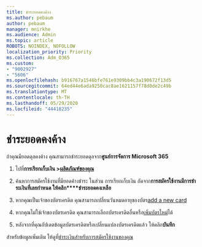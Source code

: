```yaml
---
title: ชําระยอดคงค้าง
ms.author: pebaum
author: pebaum
manager: mnirkhe
ms.audience: Admin
ms.topic: article
ROBOTS: NOINDEX, NOFOLLOW
localization_priority: Priority
ms.collection: Adm_O365
ms.custom:
- "9002927"
- "5606"
ms.openlocfilehash: b916767a1546bfe761e9309bb4c3a190672f13d5
ms.sourcegitcommit: 64ed44e6ada9250cac8ae1621157f78d0de2c49b
ms.translationtype: MT
ms.contentlocale: th-TH
ms.lasthandoff: 05/29/2020
ms.locfileid: "44418235"
---
```

# <a name="settle-an-outstanding-balance"></a>ชําระยอดคงค้าง

ถ้าคุณมียอดดุลคงค้าง คุณสามารถชําระยอดดุลจาก**ศูนย์การจัดการ Microsoft 365**

1. ไปที่**การเรียกเก็บเงิน >[ผลิตภัณฑ์ของคุณ](https://go.microsoft.com/fwlink/p/?linkid=842054)**

2. ค้นหาการสมัครใช้งานที่มียอดค้างชําระ ในส่วน การเรียกเก็บเงิน ถัดจาก**การสมัครใช้งานมีการชําระเงินที่เลยกําหนด ให้คลิก****ชําระยอดคงเหลือ**

3. หากคุณเป็นเจ้าของบัตรเครดิต คุณสามารถเปลี่ยนวันหมดอายุของบัตร[add a new card](https://docs.microsoft.com/microsoft-365/commerce/billing-and-payments/manage-payment-methods?view=o365-worldwide)

4. หากคุณไม่ใช่เจ้าของบัตรเครดิต คุณสามารถเลือกบัตรเครดิตอื่นหรือ[เพิ่มบัตรใหม่](https://docs.microsoft.com/microsoft-365/commerce/billing-and-payments/manage-payment-methods?view=o365-worldwide)ได้

5. หลังจากที่คุณอัปเดตข้อมูลบัตรเครดิตหรือเปลี่ยนแปลงบัตรเครดิตแล้ว ให้คลิก**บันทึก**

สําหรับข้อมูลเพิ่มเติม ให้ดูที่[ชําระเงินสําหรับการสมัครใช้งานของคุณ](https://docs.microsoft.com/microsoft-365/commerce/billing-and-payments/pay-for-your-subscription?view=o365-worldwide)
